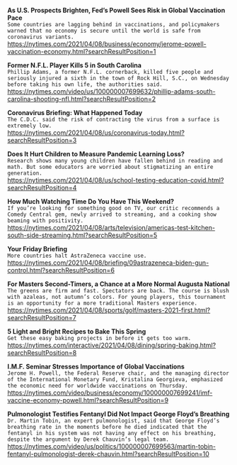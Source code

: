 **As U.S. Prospects Brighten, Fed’s Powell Sees Risk in Global Vaccination Pace**\
`Some countries are lagging behind in vaccinations, and policymakers warned that no economy is secure until the world is safe from coronavirus variants.`\
https://nytimes.com/2021/04/08/business/economy/jerome-powell-vaccination-economy.html?searchResultPosition=1

**Former N.F.L. Player Kills 5 in South Carolina**\
`Phillip Adams, a former N.F.L. cornerback, killed five people and seriously injured a sixth in the town of Rock Hill, S.C., on Wednesday before taking his own life, the authorities said.`\
https://nytimes.com/video/us/100000007699632/phillip-adams-south-carolina-shooting-nfl.html?searchResultPosition=2

**Coronavirus Briefing: What Happened Today**\
`The C.D.C. said the risk of contracting the virus from a surface is extremely low.`\
https://nytimes.com/2021/04/08/us/coronavirus-today.html?searchResultPosition=3

**Does It Hurt Children to Measure Pandemic Learning Loss?**\
`Research shows many young children have fallen behind in reading and math. But some educators are worried about stigmatizing an entire generation.`\
https://nytimes.com/2021/04/08/us/school-testing-education-covid.html?searchResultPosition=4

**How Much Watching Time Do You Have This Weekend?**\
`If you’re looking for something good on TV, our critic recommends a Comedy Central gem, newly arrived to streaming, and a cooking show beaming with positivity.`\
https://nytimes.com/2021/04/08/arts/television/americas-test-kitchen-south-side-streaming.html?searchResultPosition=5

**Your Friday Briefing**\
`More countries halt AstraZeneca vaccine use.`\
https://nytimes.com/2021/04/08/briefing/09astrazeneca-biden-gun-control.html?searchResultPosition=6

**For Masters Second-Timers, a Chance at a More Normal Augusta National**\
`The greens are firm and fast. Spectators are back. The course is blush with azaleas, not autumn’s colors. For young players, this tournament is an opportunity for a more traditional Masters experience.`\
https://nytimes.com/2021/04/08/sports/golf/masters-2021-first.html?searchResultPosition=7

**5 Light and Bright Recipes to Bake This Spring**\
`Get these easy baking projects in before it gets too warm.`\
https://nytimes.com/interactive/2021/04/08/dining/spring-baking.html?searchResultPosition=8

**I.M.F. Seminar Stresses Importance of Global Vaccinations**\
`Jerome H. Powell, the Federal Reserve chair, and the managing director of the International Monetary Fund, Kristalina Georgieva, emphasized the economic need for worldwide vaccinations on Thursday.`\
https://nytimes.com/video/business/economy/100000007699241/imf-vaccine-economy-powell.html?searchResultPosition=9

**Pulmonologist Testifies Fentanyl Did Not Impact George Floyd’s Breathing**\
`Dr. Martin Tobin, an expert pulmonologist, said that George Floyd’s breathing rate in the moments before he died indicated that the fentanyl in his system was not having any effect on his breathing, despite the argument by Derek Chauvin’s legal team.`\
https://nytimes.com/video/us/politics/100000007699563/martin-tobin-fentanyl-pulmonologist-derek-chauvin.html?searchResultPosition=10

